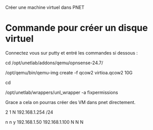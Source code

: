 
Créer une machine virtuel dans PNET

# Commande pour créer un disque virtuel

Connectez vous sur putty et entré les commandes si dessous :

cd /opt/unetlab/addons/qemu/opnsense-24.7/  
  
/opt/qemu/bin/qemu-img create -f qcow2 virtioa.qcow2 10G  
  
cd  
  
/opt/unetlab/wrappers/unl_wrapper -a fixpermissions


Grace a cela on pourras créer des VM dans pnet directement.


2
1
N
192.168.1.254 
/24

n
n
y
192.168.1.50
192.168.1.100
N
N
N
